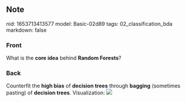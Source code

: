 ## Note
nid: 1653713413577
model: Basic-02d89
tags: 02_classification_bda
markdown: false

### Front
What is the <b>core idea</b> behind <b>Random Forests</b>?

### Back
Counterfit the <b>high bias</b> of <b>decision trees</b> through
<b>bagging</b> (sometimes pasting) of <b>decision trees</b>.
Visualization: <img src= 
"paste-9ef165f2ba9caa883beb18b167522d827134bcad.jpg">
